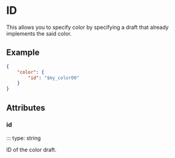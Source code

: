 # ID

This allows you to specify color by specifying a draft that already implements the said color. 

## Example
```json
{
    "color": {
        "id": "$my_color00"
    }
}
```

## Attributes

### id
::: type: string

ID of the color draft.
